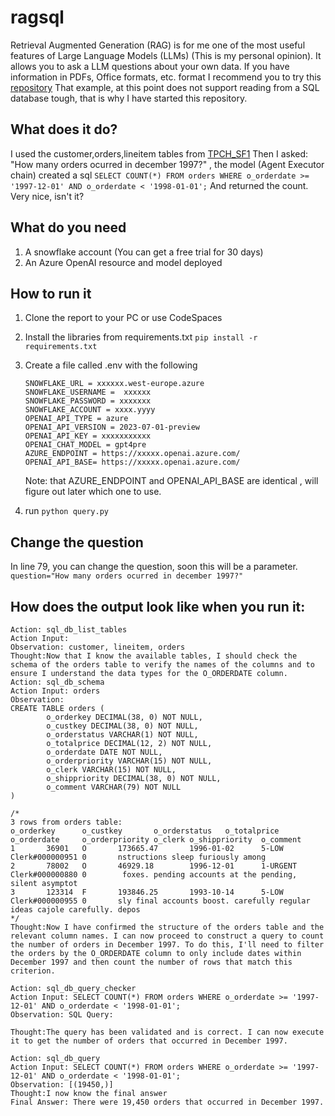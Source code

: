 # ragsql
Retrieval Augmented Generation (RAG) is for me one of the most useful features of Large Language Models (LLMs) (This is my personal opinion). It allows you to ask a LLM questions about your own data.
If you have information in PDFs, Office formats, etc. format I recommend you to try this [repository](https://github.com/Azure-Samples/azure-search-openai-demo)
That example, at this point does not support reading from a SQL database tough, that is why I have started this repository.

## What does it do?
I used the customer,orders,lineitem tables from [TPCH_SF1](https://docs.snowflake.com/en/user-guide/sample-data-tpch)
Then I asked: "How many orders ocurred in december 1997?" , the model (Agent Executor chain) created a sql
```SELECT COUNT(*) FROM orders WHERE o_orderdate >= '1997-12-01' AND o_orderdate < '1998-01-01';```
And returned the count. Very nice, isn't it?

## What do you need

1. A snowflake account (You can get a free trial for 30 days)
2. An Azure OpenAI resource and model deployed 

## How to run it

1. Clone the report to your PC or use CodeSpaces
2. Install the libraries from requirements.txt ```pip install -r requirements.txt```
3. Create a file called .env with the following 
    ```
    SNOWFLAKE_URL = xxxxxx.west-europe.azure
    SNOWFLAKE_USERNAME =  xxxxxx
    SNOWFLAKE_PASSWORD = xxxxxxx
    SNOWFLAKE_ACCOUNT = xxxx.yyyy
    OPENAI_API_TYPE = azure
    OPENAI_API_VERSION = 2023-07-01-preview
    OPENAI_API_KEY = xxxxxxxxxxx
    OPENAI_CHAT_MODEL = gpt4pre
    AZURE_ENDPOINT = https://xxxxx.openai.azure.com/
    OPENAI_API_BASE= https://xxxxx.openai.azure.com/
    ```

    Note: that AZURE_ENDPOINT and OPENAI_API_BASE are identical , will figure out later which one to use.
4. run ```python query.py```

## Change the question
In line 79, you can change the question, soon this will be a parameter.
```question="How many orders ocurred in december 1997?"```

## How does the output look like when you run it:

``` > Entering new AgentExecutor chain...
Action: sql_db_list_tables
Action Input: 
Observation: customer, lineitem, orders
Thought:Now that I know the available tables, I should check the schema of the orders table to verify the names of the columns and to ensure I understand the data types for the O_ORDERDATE column.
Action: sql_db_schema
Action Input: orders
Observation: 
CREATE TABLE orders (
        o_orderkey DECIMAL(38, 0) NOT NULL, 
        o_custkey DECIMAL(38, 0) NOT NULL, 
        o_orderstatus VARCHAR(1) NOT NULL, 
        o_totalprice DECIMAL(12, 2) NOT NULL, 
        o_orderdate DATE NOT NULL, 
        o_orderpriority VARCHAR(15) NOT NULL, 
        o_clerk VARCHAR(15) NOT NULL, 
        o_shippriority DECIMAL(38, 0) NOT NULL, 
        o_comment VARCHAR(79) NOT NULL
)

/*
3 rows from orders table:
o_orderkey      o_custkey       o_orderstatus   o_totalprice    o_orderdate     o_orderpriority o_clerk o_shippriority  o_comment
1       36901   O       173665.47       1996-01-02      5-LOW   Clerk#000000951 0       nstructions sleep furiously among 
2       78002   O       46929.18        1996-12-01      1-URGENT        Clerk#000000880 0        foxes. pending accounts at the pending, silent asymptot
3       123314  F       193846.25       1993-10-14      5-LOW   Clerk#000000955 0       sly final accounts boost. carefully regular ideas cajole carefully. depos
*/
Thought:Now I have confirmed the structure of the orders table and the relevant column names. I can now proceed to construct a query to count the number of orders in December 1997. To do this, I'll need to filter the orders by the O_ORDERDATE column to only include dates within December 1997 and then count the number of rows that match this criterion.

Action: sql_db_query_checker
Action Input: SELECT COUNT(*) FROM orders WHERE o_orderdate >= '1997-12-01' AND o_orderdate < '1998-01-01';
Observation: SQL Query:

Thought:The query has been validated and is correct. I can now execute it to get the number of orders that occurred in December 1997.

Action: sql_db_query
Action Input: SELECT COUNT(*) FROM orders WHERE o_orderdate >= '1997-12-01' AND o_orderdate < '1998-01-01';
Observation: [(19450,)]
Thought:I now know the final answer
Final Answer: There were 19,450 orders that occurred in December 1997.
```

